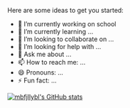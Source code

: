 Here are some ideas to get you started:

- 🔭 I’m currently working on school
- 🌱 I’m currently learning ...
- 👯 I’m looking to collaborate on ...
- 🤔 I’m looking for help with ...
- 💬 Ask me about ...
- 📫 How to reach me: ...
- 😄 Pronouns: ...
- ⚡ Fun fact: ...

[![mbfjllybl's GitHub stats](https://github-readme-stats.vercel.app/api?username=mbfjllybl&show_icons=true&theme=radical)](https://github.com/anuraghazra/github-readme-stats)
